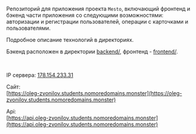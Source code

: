Репозиторий для приложения проекта `Mesto`, включающий фронтенд и бэкенд части 
приложения со следующими возможностями: авторизации и регистрации пользователей,
операции с карточками и пользователями.

Подробное описание технологий в директориях.

Бэкенд расположен в директории [backend/](), фронтенд - [frontend/]().

<br/>
  
IP сервера: [178.154.233.31]()
  
Сайт:  
[https://oleg-zvonilov.students.nomoredomains.monster](https://oleg-zvonilov.students.nomoredomains.monster)

Api:  
[https://api.oleg-zvonilov.students.nomoredomains.monster](https://api.oleg-zvonilov.students.nomoredomains.monster)


